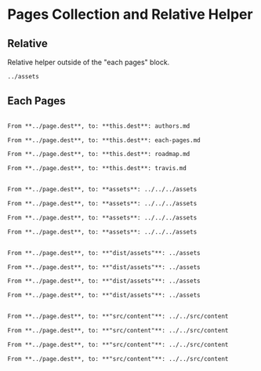 # Pages Collection and Relative Helper

## Relative
Relative helper outside of the "each pages" block.

``` html
../assets
```

## Each Pages

``` html

From **../page.dest**, to: **this.dest**: authors.md

From **../page.dest**, to: **this.dest**: each-pages.md

From **../page.dest**, to: **this.dest**: roadmap.md

From **../page.dest**, to: **this.dest**: travis.md

```
``` html

From **../page.dest**, to: **assets**: ../../../assets

From **../page.dest**, to: **assets**: ../../../assets

From **../page.dest**, to: **assets**: ../../../assets

From **../page.dest**, to: **assets**: ../../../assets

```
``` html

From **../page.dest**, to: **"dist/assets"**: ../assets

From **../page.dest**, to: **"dist/assets"**: ../assets

From **../page.dest**, to: **"dist/assets"**: ../assets

From **../page.dest**, to: **"dist/assets"**: ../assets

```
``` html

From **../page.dest**, to: **"src/content"**: ../../src/content

From **../page.dest**, to: **"src/content"**: ../../src/content

From **../page.dest**, to: **"src/content"**: ../../src/content

From **../page.dest**, to: **"src/content"**: ../../src/content

```
